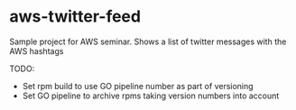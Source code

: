aws-twitter-feed
================

Sample project for AWS seminar. Shows a list of twitter messages with the AWS hashtags 

TODO:
* Set rpm build to use GO pipeline number as part of versioning
* Set GO pipeline to archive rpms taking version numbers into account